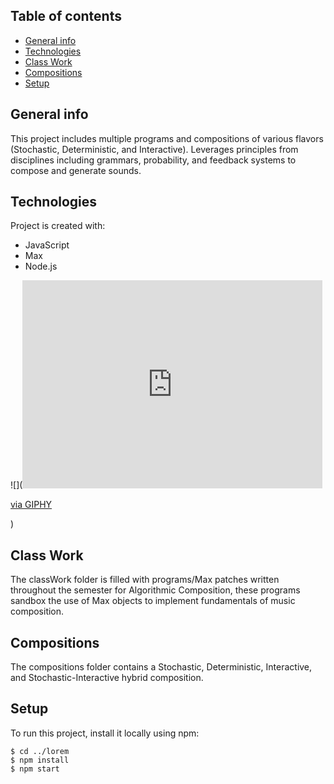 ## Table of contents
* [General info](#general-info)
* [Technologies](#technologies)
* [Class Work](#class-work)
* [Compositions](#compositions)
* [Setup](#setup)


## General info
This project includes multiple programs and compositions of various flavors (Stochastic, Deterministic, and Interactive).  Leverages principles from disciplines including grammars, probability, and feedback systems to compose and generate sounds.

## Technologies
Project is created with:
* JavaScript
* Max
* Node.js

![](<iframe src="https://giphy.com/embed/d83gqPSbqS3eBpQEUf" width="480" height="333" frameBorder="0" class="giphy-embed" allowFullScreen></iframe><p><a href="https://giphy.com/gifs/d83gqPSbqS3eBpQEUf">via GIPHY</a></p>)

## Class Work
The classWork folder is filled with programs/Max patches written throughout the semester for Algorithmic Composition, these programs sandbox the use of Max objects to implement fundamentals of music composition.

## Compositions
The compositions folder contains a Stochastic, Deterministic, Interactive, and Stochastic-Interactive hybrid composition.

## Setup
To run this project, install it locally using npm:

```
$ cd ../lorem
$ npm install
$ npm start
```
